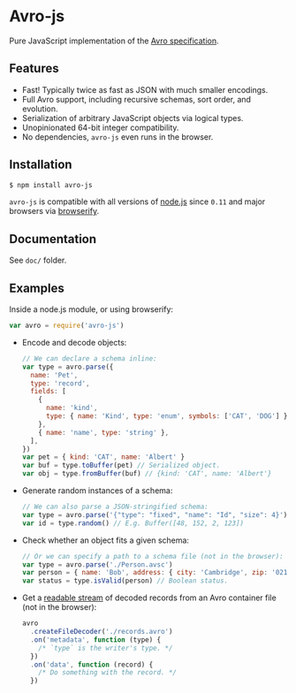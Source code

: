 <!--
Licensed to the Apache Software Foundation (ASF) under one
or more contributor license agreements.  See the NOTICE file
distributed with this work for additional information
regarding copyright ownership.  The ASF licenses this file
to you under the Apache License, Version 2.0 (the
"License"); you may not use this file except in compliance
with the License.  You may obtain a copy of the License at

https://www.apache.org/licenses/LICENSE-2.0

Unless required by applicable law or agreed to in writing, software
distributed under the License is distributed on an "AS IS" BASIS,
WITHOUT WARRANTIES OR CONDITIONS OF ANY KIND, either express or implied.
See the License for the specific language governing permissions and
limitations under the License.
-->

# Avro-js

Pure JavaScript implementation of the [Avro specification](https://avro.apache.org/docs/current/spec.html).

## Features

- Fast! Typically twice as fast as JSON with much smaller encodings.
- Full Avro support, including recursive schemas, sort order, and evolution.
- Serialization of arbitrary JavaScript objects via logical types.
- Unopinionated 64-bit integer compatibility.
- No dependencies, `avro-js` even runs in the browser.

## Installation

```bash
$ npm install avro-js
```

`avro-js` is compatible with all versions of [node.js][] since `0.11` and major
browsers via [browserify][].

## Documentation

See `doc/` folder.

## Examples

Inside a node.js module, or using browserify:

```javascript
var avro = require('avro-js')
```

- Encode and decode objects:

  ```javascript
  // We can declare a schema inline:
  var type = avro.parse({
    name: 'Pet',
    type: 'record',
    fields: [
      {
        name: 'kind',
        type: { name: 'Kind', type: 'enum', symbols: ['CAT', 'DOG'] },
      },
      { name: 'name', type: 'string' },
    ],
  })
  var pet = { kind: 'CAT', name: 'Albert' }
  var buf = type.toBuffer(pet) // Serialized object.
  var obj = type.fromBuffer(buf) // {kind: 'CAT', name: 'Albert'}
  ```

- Generate random instances of a schema:

  ```javascript
  // We can also parse a JSON-stringified schema:
  var type = avro.parse('{"type": "fixed", "name": "Id", "size": 4}')
  var id = type.random() // E.g. Buffer([48, 152, 2, 123])
  ```

- Check whether an object fits a given schema:

  ```javascript
  // Or we can specify a path to a schema file (not in the browser):
  var type = avro.parse('./Person.avsc')
  var person = { name: 'Bob', address: { city: 'Cambridge', zip: '02139' } }
  var status = type.isValid(person) // Boolean status.
  ```

- Get a [readable stream][readable-stream] of decoded records from an Avro
  container file (not in the browser):

  ```javascript
  avro
    .createFileDecoder('./records.avro')
    .on('metadata', function (type) {
      /* `type` is the writer's type. */
    })
    .on('data', function (record) {
      /* Do something with the record. */
    })
  ```

[node.js]: https://nodejs.org/en/
[readable-stream]: https://nodejs.org/api/stream.html#stream_class_stream_readable
[browserify]: http://browserify.org/
